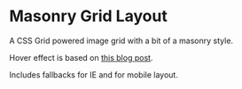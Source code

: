 # Masonry Grid Layout
A CSS Grid powered image grid with a bit of a masonry style.

Hover effect is based on [this blog post](https://tympanus.net/codrops/2014/06/19/ideas-for-subtle-hover-effects/).

Includes fallbacks for IE and for mobile layout.